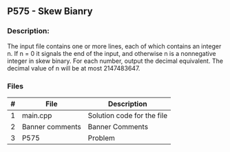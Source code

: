 ## P575 - Skew Bianry
### Description:

The input file contains one or more lines, each of which contains an integer n. If n = 0 it signals the
end of the input, and otherwise n is a nonnegative integer in skew binary.
For each number, output the decimal equivalent. The decimal value of n will be at most 2147483647.

### Files

|   #   | File            | Description                                        |
| :---: | --------------- | -------------------------------------------------- |
|   1   | main.cpp         |Solution code for the file     |
|   2   |Banner comments |Banner Comments |
|   3  |P575 |Problem |
